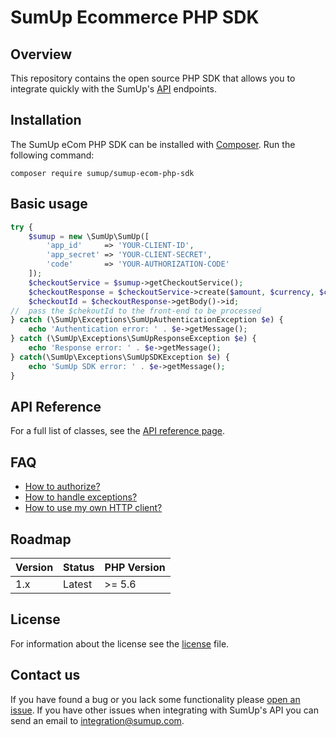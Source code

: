 # SumUp Ecommerce PHP SDK

## Overview

This repository contains the open source PHP SDK that allows you to integrate quickly with the SumUp's [API](https://developer.sumup.com/rest-api) endpoints.

## Installation

The SumUp eCom PHP SDK can be installed with [Composer](https://getcomposer.org/). Run the following command:

```
composer require sumup/sumup-ecom-php-sdk
```

## Basic usage

```php
try {
    $sumup = new \SumUp\SumUp([
        'app_id'     => 'YOUR-CLIENT-ID',
        'app_secret' => 'YOUR-CLIENT-SECRET',
        'code'       => 'YOUR-AUTHORIZATION-CODE'
    ]);
    $checkoutService = $sumup->getCheckoutService();
    $checkoutResponse = $checkoutService->create($amount, $currency, $checkoutRef, $payToEmail);
    $checkoutId = $checkoutResponse->getBody()->id;
//  pass the $chekoutId to the front-end to be processed
} catch (\SumUp\Exceptions\SumUpAuthenticationException $e) {
    echo 'Authentication error: ' . $e->getMessage();
} catch (\SumUp\Exceptions\SumUpResponseException $e) {
    echo 'Response error: ' . $e->getMessage();
} catch(\SumUp\Exceptions\SumUpSDKException $e) {
    echo 'SumUp SDK error: ' . $e->getMessage();
}
```

## API Reference

For a full list of classes, see the [API reference page](https://github.com/sumup/sumup-ecom-php-sdk/tree/master/docs).

## FAQ

* [How to authorize?](https://github.com/sumup/sumup-ecom-php-sdk/blob/master/docs/HowToAuthorize.md)
* [How to handle exceptions?](https://github.com/sumup/sumup-ecom-php-sdk/blob/master/docs/ExceptionsHandling.md)
* [How to use my own HTTP client?](https://github.com/sumup/sumup-ecom-php-sdk/blob/master/docs/HowToOverrideHttpClient.md)

## Roadmap

| Version | Status | PHP Version |
|--- |--- |--- |
| 1.x | Latest | \>= 5.6 |

## License

For information about the license see the [license](https://github.com/sumup/sumup-ecom-php-sdk/blob/master/LICENSE) file.

## Contact us

If you have found a bug or you lack some functionality please [open an issue](https://github.com/sumup/sumup-ecom-php-sdk/issues/new). If you have other issues when integrating with SumUp's API you can send an email to [integration@sumup.com](mailto:integration@sumup.com).
